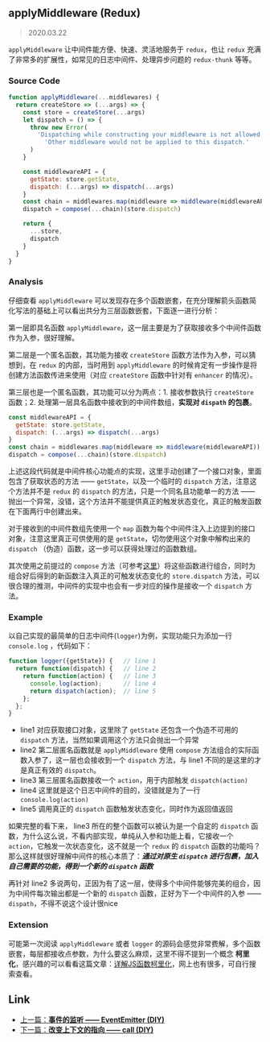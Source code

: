 ## applyMiddleware (Redux)

> 2020.03.22

`applyMiddleware` 让中间件能方便、快速、灵活地服务于 `redux`，也让 `redux` 充满了非常多的扩展性，如常见的日志中间件、处理异步问题的 `redux-thunk` 等等。

### Source Code

```javascript
function applyMiddleware(...middlewares) {
  return createStore => (...args) => {
    const store = createStore(...args)
    let dispatch = () => {
      throw new Error(
        'Dispatching while constructing your middleware is not allowed. ' +
          'Other middleware would not be applied to this dispatch.'
      )
    }

    const middlewareAPI = {
      getState: store.getState,
      dispatch: (...args) => dispatch(...args)
    }
    const chain = middlewares.map(middleware => middleware(middlewareAPI))
    dispatch = compose(...chain)(store.dispatch)

    return {
      ...store,
      dispatch
    }
  }
}
```

### Analysis

仔细查看 `applyMiddleware` 可以发现存在多个函数嵌套，在充分理解箭头函数简化写法的基础上可以看出共分为三层函数嵌套，下面逐一进行分析：

第一层即具名函数 `applyMiddleware`，这一层主要是为了获取接收多个中间件函数作为入参，很好理解。

第二层是一个匿名函数，其功能为接收 `createStore` 函数方法作为入参，可以猜想到，在 `redux` 的内部，当时用到 `applyMiddleware` 的时候肯定有一步操作是将创建方法函数传进来使用（对应 `createStore` 函数中针对有 `enhancer` 的情况）。

第三层也是一个匿名函数，其功能可以分为两点：1. 接收参数执行 `createStore` 函数；2. 处理第一层具名函数中接收到的中间件数组，**实现对 `dispath` 的包裹**。

```javascript
const middlewareAPI = {
  getState: store.getState,
  dispatch: (...args) => dispatch(...args)
}
const chain = middlewares.map(middleware => middleware(middlewareAPI))
dispatch = compose(...chain)(store.dispatch)
```

上述这段代码就是中间件核心功能点的实现，这里手动创建了一个接口对象，里面包含了获取状态的方法 —— `getState`，以及一个临时的 `dispatch` 方法，注意这个方法并不是 `redux` 的 `dispatch` 的方法，只是一个同名且功能单一的方法 —— 抛出一个异常，没错，这个方法并不能提供真正的触发状态变化，真正的触发函数在下面两行中创建出来。

对于接收到的中间件数组先使用一个 `map` 函数为每个中间件注入上边提到的接口对象，注意这里真正可供使用的是 `getState`，切勿使用这个对象中解构出来的 `dispatch` （伪造）函数，这一步可以获得处理过的函数数组。

其次使用之前提过的 `compose` 方法（可参考[这里](./compose.md)）将这些函数进行组合，同时为组合好后得到的新函数注入真正的可触发状态变化的 `store.dispatch` 方法，可以很合理的推测，中间件的实现中也会有一步对应的操作是接收一个 `dispatch` 方法。

### Example

以自己实现的最简单的日志中间件(`logger`)为例，实现功能只为添加一行 `console.log` ，代码如下：

```javascript
function logger({getState}) {   // line 1
  return function(dispatch) {   // line 2
    return function(action) {   // line 3
      console.log(action);      // line 4
      return dispatch(action);  // line 5
    };
  };
}
```

+ line1 对应获取接口对象，这里除了 `getState` 还包含一个伪造不可用的 `dispatch` 方法，当然如果调用这个方法只会抛出一个异常
+ line2 第二层匿名函数就是 `applyMiddleware` 使用 `compose` 方法组合的实际函数入参了，这一层也会接收到一个 `dispatch` 方法，与 line1 不同的是这里的才是真正有效的 `dispatch`。
+ line3 第三层匿名函数接收一个 `action`，用于内部触发 `dispatch(action)`
+ line4 这里就是这个日志中间件的目的，没错就是为了一行 `console.log(action)`
+ line5 调用真正的 `dispatch` 函数触发状态变化，同时作为返回值返回

如果完整的看下来， line3 所在的整个函数可以被认为是一个自定的 `dispatch` 函数，为什么这么说，不看内部实现，单纯从入参和功能上看，它接收一个 `action`，它触发一次状态变化，这不就是一个 `redux` 的 `dispatch` 函数的功能吗？那么这样就很好理解中间件的核心本质了：***通过对原生 `dispatch` 进行包裹，加入自己需要的功能，得到一个新的 `dispatch` 函数***

再针对 line2 多说两句，正因为有了这一层，使得多个中间件能够完美的组合，因为中间件每次输出都是一个新的 `dispatch` 函数，正好为下一个中间件的入参 —— `dispath`，不得不说这个设计很nice

### Extension

可能第一次阅读 `applyMiddleware` 或者 `logger` 的源码会感觉非常费解，多个函数嵌套，每层都接收点参数，为什么要这么麻烦，这里不得不提到一个概念 **柯里化**，感兴趣的可以看看这篇文章：[详解JS函数柯里化](https://www.jianshu.com/p/2975c25e4d71)，网上也有很多，可自行搜索查看。

## Link

+ [上一篇：**事件的监听 —— EventEmitter (DIY)**](../DIY/EventEmitter.md)
+ [下一篇：**改变上下文的指向 —— call (DIY)**](../DIY/call.md)